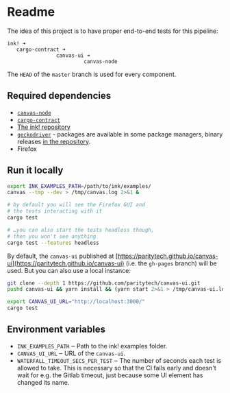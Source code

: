 # Readme

The idea of this project is to have proper end-to-end tests for this pipeline:
```
ink! ➜
   cargo-contract ➜
                canvas-ui ➜
                         canvas-node
```

The `HEAD` of the `master` branch is used for every component.


## Required dependencies

* [`canvas-node`](https://paritytech.github.io/ink-docs/getting-started/setup#installing-the-canvas-node)
* [`cargo-contract`](https://paritytech.github.io/ink-docs/getting-started/setup#ink-cli)
* [The ink! repository](https://github.com/paritytech/ink)
* [`geckodriver`](https://github.com/mozilla/geckodriver/) - packages are available in some package managers,
  binary releases [in the repository](https://github.com/mozilla/geckodriver/releases).
* Firefox


## Run it locally

```bash
export INK_EXAMPLES_PATH=/path/to/ink/examples/
canvas --tmp --dev > /tmp/canvas.log 2>&1 &

# by default you will see the Firefox GUI and
# the tests interacting with it
cargo test 

# …you can also start the tests headless though,
# then you won't see anything
cargo test --features headless
```

By default, the `canvas-ui` published at [https://paritytech.github.io/canvas-ui](https://paritytech.github.io/canvas-ui)
(i.e. the `gh-pages` branch) will be used. But you can also use a local instance:

```bash
git clone --depth 1 https://github.com/paritytech/canvas-ui.git
pushd canvas-ui && yarn install && (yarn start 2>&1 > /tmp/canvas-ui.log 2>&1 &) && popd

export CANVAS_UI_URL="http://localhost:3000/"
cargo test
```

## Environment variables

* `INK_EXAMPLES_PATH` ‒ Path to the ink! examples folder.
* `CANVAS_UI_URL` ‒ URL of the `canvas-ui`.
* `WATERFALL_TIMEOUT_SECS_PER_TEST` ‒ The number of seconds each test is allowed to take.
  This is necessary so that the CI fails early and doesn't wait for e.g. the Gitlab timeout,
  just because some UI element has changed its name.
